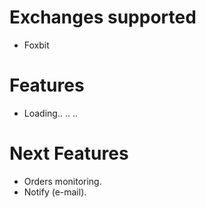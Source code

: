 # Exchanges supported
- Foxbit


# Features
- Loading.. .. ..

# Next Features
- Orders monitoring.
- Notify (e-mail).
